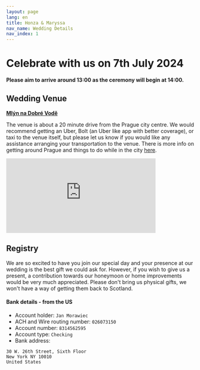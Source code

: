 ```yaml
---
layout: page
lang: en
title: Honza & Maryssa
nav_name: Wedding Details
nav_index: 1
---
```

# Celebrate with us on 7th July 2024

**Please aim to arrive around 13:00 as the ceremony will begin at 14:00.**

## Wedding Venue
**[Mlýn na Dobré Vodě](http://www.mlynnadobrevode.cz/kontakt/)**

The venue is about a 20 minute drive from the Prague city centre. We would recommend getting an Uber, Bolt (an Uber like app with better coverage), or taxi to the venue itself, but please let us know if you would like any assistance arranging your transportation to the venue.
There is more info on getting around Prague and things to do while in the city [here](en/prague).
<p>
<iframe src="https://www.google.com/maps/embed?pb=!1m18!1m12!1m3!1d2562.9599799498096!2d14.562253176397236!3d50.030845717487736!2m3!1f0!2f0!3f0!3m2!1i1024!2i768!4f13.1!3m3!1m2!1s0x470b8dc312778ae9%3A0x927ef01468415429!2zTWzDvW4gbmEgRG9icsOpIHZvZMSb!5e0!3m2!1sen!2suk!4v1708858926637!5m2!1sen!2suk" width="400" height="200" style="border:0;" allowfullscreen="" loading="lazy" referrerpolicy="no-referrer-when-downgrade"></iframe>
</p>

## Registry
We are so excited to have you join our special day and your presence at our wedding is the best gift we could ask for. However, if you wish to give us a present, a contribution towards our honeymoon or home improvements would be very much appreciated. Please don't bring us physical gifts, we won't have a way of getting them back to Scotland.

#### Bank details - from the US
- Account holder: `Jan Morawiec`
- ACH and Wire routing number: `026073150`
- Account number: `8314562595`
- Account type: `Checking`
- Bank address:
```
30 W. 26th Street, Sixth Floor
New York NY 10010
United States
```
